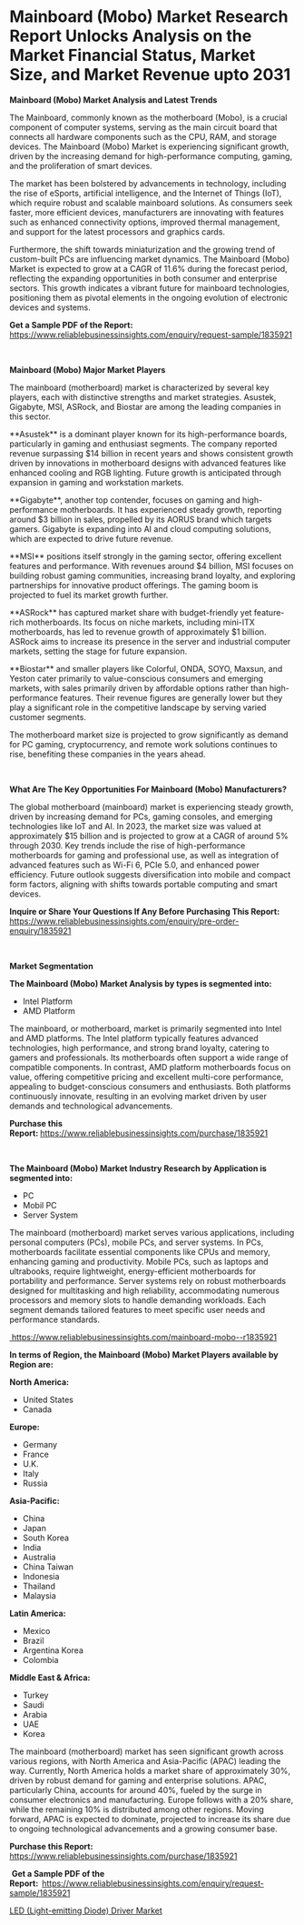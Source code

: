 <p><h1>Mainboard (Mobo) Market Research Report Unlocks Analysis on the Market Financial Status, Market Size, and Market Revenue upto 2031</h1></p><p><strong>Mainboard (Mobo) Market Analysis and Latest Trends</strong></p>
<p><p>The Mainboard, commonly known as the motherboard (Mobo), is a crucial component of computer systems, serving as the main circuit board that connects all hardware components such as the CPU, RAM, and storage devices. The Mainboard (Mobo) Market is experiencing significant growth, driven by the increasing demand for high-performance computing, gaming, and the proliferation of smart devices. </p><p>The market has been bolstered by advancements in technology, including the rise of eSports, artificial intelligence, and the Internet of Things (IoT), which require robust and scalable mainboard solutions. As consumers seek faster, more efficient devices, manufacturers are innovating with features such as enhanced connectivity options, improved thermal management, and support for the latest processors and graphics cards.</p><p>Furthermore, the shift towards miniaturization and the growing trend of custom-built PCs are influencing market dynamics. The Mainboard (Mobo) Market is expected to grow at a CAGR of 11.6% during the forecast period, reflecting the expanding opportunities in both consumer and enterprise sectors. This growth indicates a vibrant future for mainboard technologies, positioning them as pivotal elements in the ongoing evolution of electronic devices and systems.</p></p>
<p><strong>Get a Sample PDF of the Report:&nbsp;</strong> <a href="https://www.reliablebusinessinsights.com/enquiry/request-sample/1835921?utm_campaign=1119&utm_medium=2&utm_source=Github&utm_content=ia&utm_term=31122024&utm_id=mainboard-mobo">https://www.reliablebusinessinsights.com/enquiry/request-sample/1835921</a></p>
<p>&nbsp;</p>
<p><strong>Mainboard (Mobo) Major Market Players</strong></p>
<p><p>The mainboard (motherboard) market is characterized by several key players, each with distinctive strengths and market strategies. Asustek, Gigabyte, MSI, ASRock, and Biostar are among the leading companies in this sector.</p><p>**Asustek** is a dominant player known for its high-performance boards, particularly in gaming and enthusiast segments. The company reported revenue surpassing $14 billion in recent years and shows consistent growth driven by innovations in motherboard designs with advanced features like enhanced cooling and RGB lighting. Future growth is anticipated through expansion in gaming and workstation markets.</p><p>**Gigabyte**, another top contender, focuses on gaming and high-performance motherboards. It has experienced steady growth, reporting around $3 billion in sales, propelled by its AORUS brand which targets gamers. Gigabyte is expanding into AI and cloud computing solutions, which are expected to drive future revenue.</p><p>**MSI** positions itself strongly in the gaming sector, offering excellent features and performance. With revenues around $4 billion, MSI focuses on building robust gaming communities, increasing brand loyalty, and exploring partnerships for innovative product offerings. The gaming boom is projected to fuel its market growth further.</p><p>**ASRock** has captured market share with budget-friendly yet feature-rich motherboards. Its focus on niche markets, including mini-ITX motherboards, has led to revenue growth of approximately $1 billion. ASRock aims to increase its presence in the server and industrial computer markets, setting the stage for future expansion.</p><p>**Biostar** and smaller players like Colorful, ONDA, SOYO, Maxsun, and Yeston cater primarily to value-conscious consumers and emerging markets, with sales primarily driven by affordable options rather than high-performance features. Their revenue figures are generally lower but they play a significant role in the competitive landscape by serving varied customer segments.</p><p>The motherboard market size is projected to grow significantly as demand for PC gaming, cryptocurrency, and remote work solutions continues to rise, benefiting these companies in the years ahead.</p></p>
<p>&nbsp;</p>
<p><strong>What Are The Key Opportunities For Mainboard (Mobo) Manufacturers?</strong></p>
<p><p>The global motherboard (mainboard) market is experiencing steady growth, driven by increasing demand for PCs, gaming consoles, and emerging technologies like IoT and AI. In 2023, the market size was valued at approximately $15 billion and is projected to grow at a CAGR of around 5% through 2030. Key trends include the rise of high-performance motherboards for gaming and professional use, as well as integration of advanced features such as Wi-Fi 6, PCIe 5.0, and enhanced power efficiency. Future outlook suggests diversification into mobile and compact form factors, aligning with shifts towards portable computing and smart devices.</p></p>
<p><strong>Inquire or Share Your Questions If Any Before Purchasing This Report:</strong> <a href="https://www.reliablebusinessinsights.com/enquiry/pre-order-enquiry/1835921?utm_campaign=1119&utm_medium=2&utm_source=Github&utm_content=ia&utm_term=31122024&utm_id=mainboard-mobo">https://www.reliablebusinessinsights.com/enquiry/pre-order-enquiry/1835921</a></p>
<p>&nbsp;</p>
<p><strong>Market Segmentation</strong></p>
<p><strong>The Mainboard (Mobo) Market Analysis by types is segmented into:</strong></p>
<p><ul><li>Intel Platform</li><li>AMD Platform</li></ul></p>
<p><p>The mainboard, or motherboard, market is primarily segmented into Intel and AMD platforms. The Intel platform typically features advanced technologies, high performance, and strong brand loyalty, catering to gamers and professionals. Its motherboards often support a wide range of compatible components. In contrast, AMD platform motherboards focus on value, offering competitive pricing and excellent multi-core performance, appealing to budget-conscious consumers and enthusiasts. Both platforms continuously innovate, resulting in an evolving market driven by user demands and technological advancements.</p></p>
<p><strong>Purchase this Report:&nbsp;</strong><a href="https://www.reliablebusinessinsights.com/purchase/1835921?utm_campaign=1119&utm_medium=2&utm_source=Github&utm_content=ia&utm_term=31122024&utm_id=mainboard-mobo">https://www.reliablebusinessinsights.com/purchase/1835921</a></p>
<p>&nbsp;</p>
<p><strong>The Mainboard (Mobo) Market Industry Research by Application is segmented into:</strong></p>
<p><ul><li>PC</li><li>Mobil PC</li><li>Server System</li></ul></p>
<p><p>The mainboard (motherboard) market serves various applications, including personal computers (PCs), mobile PCs, and server systems. In PCs, motherboards facilitate essential components like CPUs and memory, enhancing gaming and productivity. Mobile PCs, such as laptops and ultrabooks, require lightweight, energy-efficient motherboards for portability and performance. Server systems rely on robust motherboards designed for multitasking and high reliability, accommodating numerous processors and memory slots to handle demanding workloads. Each segment demands tailored features to meet specific user needs and performance standards.</p></p>
<p><a href="https://www.reliablebusinessinsights.com/mainboard-mobo--r1835921?utm_campaign=1119&utm_medium=2&utm_source=Github&utm_content=ia&utm_term=31122024&utm_id=mainboard-mobo">&nbsp;https://www.reliablebusinessinsights.com/mainboard-mobo--r1835921</a></p>
<p><strong>In terms of Region, the Mainboard (Mobo) Market Players available by Region are:</strong></p>
<p>
    <p> <strong> North America: </strong>
        <ul>
            <li>United States</li>
            <li>Canada</li>
        </ul>
        </p> 
    <p> <strong> Europe: </strong>
        <ul>
            <li>Germany</li>
            <li>France</li>
            <li>U.K.</li>
            <li>Italy</li>
            <li>Russia</li>
        </ul>
        </p> 
    <p> <strong> Asia-Pacific: </strong>
        <ul>
            <li>China</li>
            <li>Japan</li>
            <li>South Korea</li>
            <li>India</li>
            <li>Australia</li>
            <li>China Taiwan</li>
            <li>Indonesia</li>
            <li>Thailand</li>
            <li>Malaysia</li>
        </ul>
        </p> 
    <p> <strong> Latin America: </strong>
        <ul>
            <li>Mexico</li>
            <li>Brazil</li>
            <li>Argentina Korea</li>
            <li>Colombia</li>
        </ul>
        </p> 
    <p> <strong> Middle East & Africa: </strong>
        <ul>
            <li>Turkey</li>
            <li>Saudi</li>
            <li>Arabia</li>
            <li>UAE</li>
            <li>Korea</li>
        </ul>
    </p>
    </p>
<p><p>The mainboard (motherboard) market has seen significant growth across various regions, with North America and Asia-Pacific (APAC) leading the way. Currently, North America holds a market share of approximately 30%, driven by robust demand for gaming and enterprise solutions. APAC, particularly China, accounts for around 40%, fueled by the surge in consumer electronics and manufacturing. Europe follows with a 20% share, while the remaining 10% is distributed among other regions. Moving forward, APAC is expected to dominate, projected to increase its share due to ongoing technological advancements and a growing consumer base.</p></p>
<p><strong>Purchase this Report: </strong><a href="https://www.reliablebusinessinsights.com/purchase/1835921?utm_campaign=1119&utm_medium=2&utm_source=Github&utm_content=ia&utm_term=31122024&utm_id=mainboard-mobo">https://www.reliablebusinessinsights.com/purchase/1835921</a></p>
<p>&nbsp;<strong>Get a Sample PDF of the Report:&nbsp;&nbsp;</strong><a href="https://www.reliablebusinessinsights.com/enquiry/request-sample/1835921?utm_campaign=1119&utm_medium=2&utm_source=Github&utm_content=ia&utm_term=31122024&utm_id=mainboard-mobo">https://www.reliablebusinessinsights.com/enquiry/request-sample/1835921</a></p>
<p><strong></strong></p>
<p><p><a href="https://github.com/arnoldannice0/Market-Research-Report-List-1/blob/main/led-light-emitting-diode-driver-market.md?utm_campaign=1119&utm_medium=2&utm_source=Github&utm_content=ia&utm_term=31122024&utm_id=mainboard-mobo">LED (Light-emitting Diode) Driver Market</a></p></p>